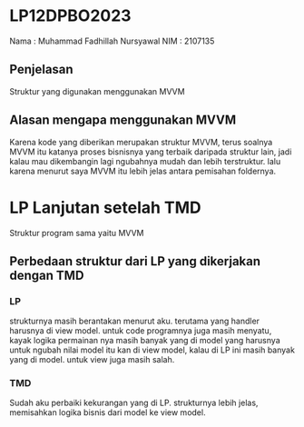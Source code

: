 # LP12DPBO2023
Nama  : Muhammad Fadhillah Nursyawal
NIM   : 2107135

## Penjelasan
Struktur yang digunakan menggunakan MVVM

## Alasan mengapa menggunakan MVVM
Karena kode yang diberikan merupakan struktur MVVM, terus soalnya MVVM itu katanya proses bisnisnya yang terbaik daripada struktur lain, jadi kalau mau dikembangin lagi ngubahnya mudah dan lebih terstruktur.
lalu karena menurut saya MVVM itu lebih jelas antara pemisahan foldernya.

# LP Lanjutan setelah TMD
Struktur program sama yaitu MVVM
## Perbedaan struktur dari LP yang dikerjakan dengan TMD
### LP
strukturnya masih berantakan menurut aku. terutama yang handler harusnya di view model. untuk code programnya juga masih menyatu, kayak logika permainan nya masih banyak yang di model yang harusnya untuk ngubah nilai model itu kan di view model, kalau di LP ini masih banyak yang di model. untuk view juga masih salah.
### TMD
Sudah aku perbaiki kekurangan yang di LP. strukturnya lebih jelas, memisahkan logika bisnis dari model ke view model.
